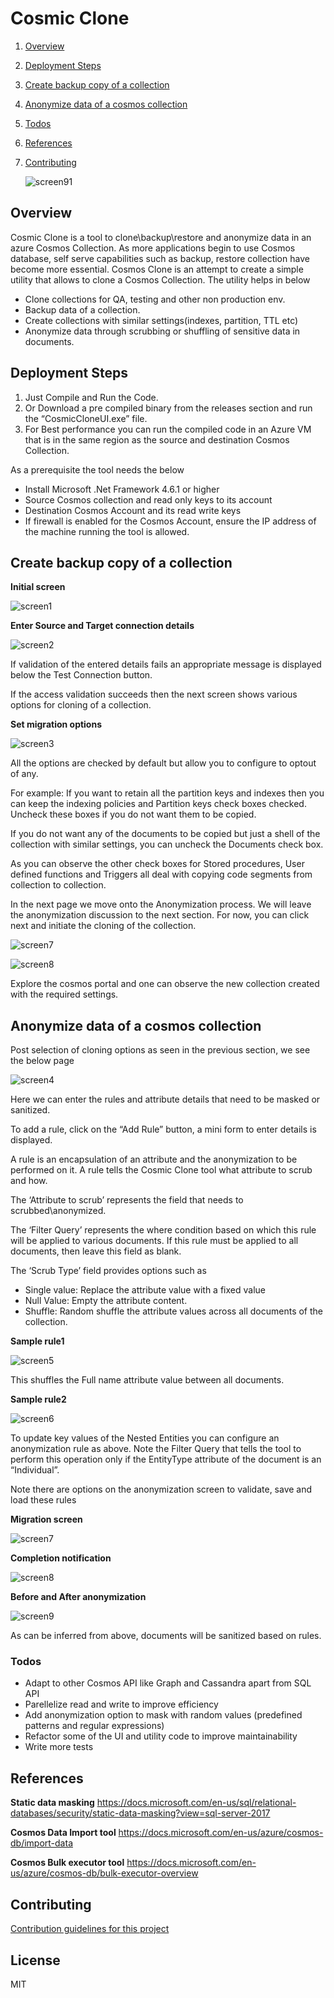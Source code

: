 # Cosmic Clone
1. [Overview](#overview)
1. [Deployment Steps](#deployment-steps)
1. [Create backup copy of a collection](#Create-backup-copy-of-a-collection)
1. [Anonymize data of a cosmos collection](#Anonymize-data-of-a-cosmos-collection)
1. [Todos](#todos)
1. [References](#references)
1. [Contributing](#contributing)

     ![screen91](/docs/images/prodcloneLogo.png)

## Overview
Cosmic Clone is a tool to clone\backup\restore and anonymize data in an azure Cosmos Collection.
As more applications begin to use Cosmos database, self serve capabilities such as backup, restore collection have become more essential.
Cosmos Clone is an attempt to create a simple utility that allows to clone a Cosmos Collection.
The utility helps in below
*	Clone collections for QA, testing and other non production env.
*	Backup data of a collection.
*	Create collections with similar settings(indexes, partition, TTL etc)
*	Anonymize data through scrubbing or shuffling of sensitive data in documents.


## Deployment Steps
1. Just Compile and Run the Code.
2. Or Download a pre compiled binary from the releases section and run the “CosmicCloneUI.exe” file.
3. For Best performance you can run the compiled code in an Azure VM that is in the same region as the source and destination Cosmos Collection.

As a prerequisite the tool needs the below

*	Install Microsoft .Net Framework 4.6.1 or higher
*	Source Cosmos collection and read only keys to its account
*	Destination Cosmos Account and its read write keys
*	If firewall is enabled for the Cosmos Account, ensure the IP address of the machine running the tool is allowed.

## Create backup copy of a collection

**Initial screen**

![screen1](/docs/images/sinitial.png)

**Enter Source and Target connection details**

![screen2](/docs/images/sinitialDetails2.png)

If validation of the entered details fails an appropriate message is displayed below the Test Connection button.

If the access validation succeeds then the next screen shows various options for cloning of a collection.

**Set migration options**

![screen3](/docs/images/soptions.png)

All the options are checked by default but allow you to configure to optout of any.

For example: If you want to retain all the partition keys and indexes then you can keep the indexing policies and Partition keys check boxes checked. Uncheck these boxes if you do not want them to be copied.

If you do not want any of the documents to be copied but just a shell of the collection with similar settings, you can uncheck the Documents check box.

As you can observe the other check boxes for Stored procedures, User defined functions and Triggers all deal with copying code segments from collection to collection.

In the next page we move onto the Anonymization process. We will leave the anonymization discussion to the next section. For now, you can click next and initiate the cloning of the collection.

![screen7](/docs/images/sprogress1.png)

![screen8](/docs/images/sCompleteAndNotification.png)

Explore the cosmos portal and one can observe the new collection created with the required settings.

## Anonymize data of a cosmos collection

Post selection of cloning options as seen in the previous section, we see the below page 

![screen4](/docs/images/sAnonymize.png)

Here we can enter the rules and attribute details that need to be masked or sanitized. 

To add a rule, click on the “Add Rule” button, a mini form to enter details is displayed.

A rule is an encapsulation of an attribute and the anonymization to be performed on it. A rule tells the Cosmic Clone tool what attribute to scrub and how.

The ‘Attribute to scrub’ represents the field that needs to scrubbed\anonymized. 

The ‘Filter Query’ represents the where condition based on which this rule will be applied to various documents. If this rule must be applied to all documents, then leave this field as blank.

The ‘Scrub Type’ field provides options such as 
*	Single value: Replace the attribute value with a fixed value
*	Null Value: Empty the attribute content.
*	Shuffle: Random shuffle the attribute values across all documents of the collection.


**Sample rule1**

![screen5](/docs/images/sRule1.png)

This shuffles the Full name attribute value between all documents. 

**Sample rule2**

![screen6](/docs/images/sRule2.png)

To update key values of the Nested Entities you can configure an anonymization rule as above. Note the Filter Query that tells the tool to perform this operation only if the EntityType attribute of the document is an “Individual”. 

Note there are options on the anonymization screen to validate, save and load these rules

**Migration screen**

![screen7](/docs/images/sprogress1.png)

**Completion notification**

![screen8](/docs/images/sCompleteAndNotification.png)


**Before and After anonymization**

![screen9](/docs/images/BeforeAfter.JPG)

As can be inferred from above, documents will be sanitized based on rules.

### Todos

 - Adapt to other Cosmos API like Graph and Cassandra apart from SQL API
 - Parellelize read and write to improve efficiency
 - Add anonymization option to mask with random values (predefined patterns and regular expressions)
 - Refactor some of the UI and utility code to improve maintainability
 - Write more tests

## References
**Static data masking**
https://docs.microsoft.com/en-us/sql/relational-databases/security/static-data-masking?view=sql-server-2017

**Cosmos Data Import tool** 
https://docs.microsoft.com/en-us/azure/cosmos-db/import-data 

**Cosmos Bulk executor tool**
https://docs.microsoft.com/en-us/azure/cosmos-db/bulk-executor-overview 


## Contributing
 [Contribution guidelines for this project](docs/CONTRIBUTING.md)
 
License
----

MIT
